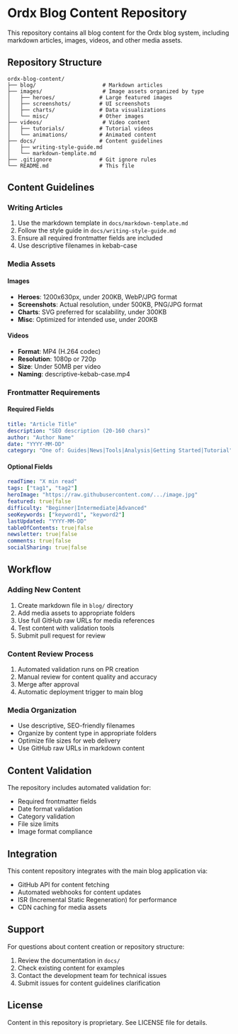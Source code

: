 # Ordx Blog Content Repository

This repository contains all blog content for the Ordx blog system, including markdown articles, images, videos, and other media assets.

## Repository Structure

```
ordx-blog-content/
├── blog/                     # Markdown articles
├── images/                   # Image assets organized by type
│   ├── heroes/              # Large featured images
│   ├── screenshots/         # UI screenshots
│   ├── charts/              # Data visualizations
│   └── misc/                # Other images
├── videos/                   # Video content
│   ├── tutorials/           # Tutorial videos
│   └── animations/          # Animated content
├── docs/                    # Content guidelines
│   ├── writing-style-guide.md
│   └── markdown-template.md
├── .gitignore               # Git ignore rules
└── README.md                # This file
```

## Content Guidelines

### Writing Articles

1. Use the markdown template in `docs/markdown-template.md`
2. Follow the style guide in `docs/writing-style-guide.md`
3. Ensure all required frontmatter fields are included
4. Use descriptive filenames in kebab-case

### Media Assets

#### Images
- **Heroes**: 1200x630px, under 200KB, WebP/JPG format
- **Screenshots**: Actual resolution, under 500KB, PNG/JPG format
- **Charts**: SVG preferred for scalability, under 300KB
- **Misc**: Optimized for intended use, under 200KB

#### Videos
- **Format**: MP4 (H.264 codec)
- **Resolution**: 1080p or 720p
- **Size**: Under 50MB per video
- **Naming**: descriptive-kebab-case.mp4

### Frontmatter Requirements

#### Required Fields
```yaml
title: "Article Title"
description: "SEO description (20-160 chars)"
author: "Author Name"
date: "YYYY-MM-DD"
category: "One of: Guides|News|Tools|Analysis|Getting Started|Tutorial"
```

#### Optional Fields
```yaml
readTime: "X min read"
tags: ["tag1", "tag2"]
heroImage: "https://raw.githubusercontent.com/.../image.jpg"
featured: true|false
difficulty: "Beginner|Intermediate|Advanced"
seoKeywords: ["keyword1", "keyword2"]
lastUpdated: "YYYY-MM-DD"
tableOfContents: true|false
newsletter: true|false
comments: true|false
socialSharing: true|false
```

## Workflow

### Adding New Content

1. Create markdown file in `blog/` directory
2. Add media assets to appropriate folders
3. Use full GitHub raw URLs for media references
4. Test content with validation tools
5. Submit pull request for review

### Content Review Process

1. Automated validation runs on PR creation
2. Manual review for content quality and accuracy
3. Merge after approval
4. Automatic deployment trigger to main blog

### Media Organization

- Use descriptive, SEO-friendly filenames
- Organize by content type in appropriate folders
- Optimize file sizes for web delivery
- Use GitHub raw URLs in markdown content

## Content Validation

The repository includes automated validation for:
- Required frontmatter fields
- Date format validation
- Category validation
- File size limits
- Image format compliance

## Integration

This content repository integrates with the main blog application via:
- GitHub API for content fetching
- Automated webhooks for content updates
- ISR (Incremental Static Regeneration) for performance
- CDN caching for media assets

## Support

For questions about content creation or repository structure:
1. Review the documentation in `docs/`
2. Check existing content for examples
3. Contact the development team for technical issues
4. Submit issues for content guidelines clarification

## License

Content in this repository is proprietary. See LICENSE file for details.